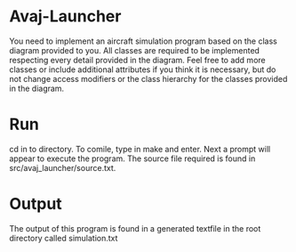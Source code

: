 # Avaj-Launcher
You need to implement an aircraft simulation program based on the class diagram provided to you. All classes are required to be implemented respecting every detail provided in the diagram. Feel free to add more classes or include additional attributes if you think it is necessary, but do not change access modifiers or the class hierarchy for the classes provided in the diagram.

# Run
cd in to directory. To comile, type in make and enter. Next a prompt will appear to execute the program. The source file required is found in src/avaj_launcher/source.txt.

# Output
The output of this program is found in a generated textfile in the root directory called simulation.txt
